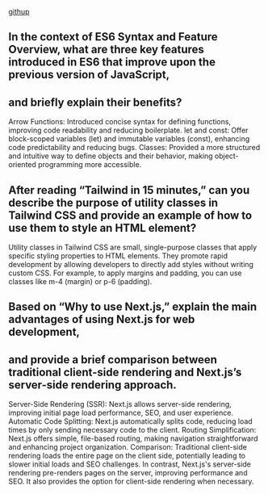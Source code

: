 [githup](https://ahmadlotfyfalah1998.github.io/reading-notes/)
## In the context of ES6 Syntax and Feature Overview, what are three key features introduced in ES6 that improve upon the previous version of JavaScript,
## and briefly explain their benefits?

Arrow Functions: Introduced concise syntax for defining functions, improving code readability and reducing boilerplate.
let and const: Offer block-scoped variables (let) and immutable variables (const), enhancing code predictability and reducing bugs.
Classes: Provided a more structured and intuitive way to define objects and their behavior, making object-oriented programming more accessible.



## After reading “Tailwind in 15 minutes,” can you describe the purpose of utility classes in Tailwind CSS and provide an example of how to use them to style an HTML element?
Utility classes in Tailwind CSS are small, single-purpose classes that apply specific styling properties to HTML elements. 
They promote rapid development by allowing developers to directly add styles without writing custom CSS. For example, 
to apply margins and padding, you can use classes like m-4 (margin) or p-6 (padding).





## Based on “Why to use Next.js,” explain the main advantages of using Next.js for web development, 
## and provide a brief comparison between traditional client-side rendering and Next.js’s server-side rendering approach.

Server-Side Rendering (SSR): Next.js allows server-side rendering, improving initial page load performance, SEO, and user experience.
Automatic Code Splitting: Next.js automatically splits code, reducing load times by only sending necessary code to the client.
Routing Simplification: Next.js offers simple, file-based routing, making navigation straightforward and enhancing project organization.
Comparison:
Traditional client-side rendering loads the entire page on the client side, potentially leading to slower initial loads and SEO challenges.
In contrast, Next.js's server-side rendering pre-renders pages on the server, improving performance and SEO.
It also provides the option for client-side rendering when necessary.
